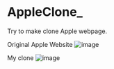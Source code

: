 # AppleClone_

Try to make clone Apple webpage.

Original Apple Website
![image](https://user-images.githubusercontent.com/69419364/119834646-6e844700-bf00-11eb-8609-e863cc0679fd.png)

My clone
![image](https://user-images.githubusercontent.com/69419364/119834737-82c84400-bf00-11eb-9ff6-fa14a753c713.png)
